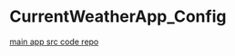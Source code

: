 
# CurrentWeatherApp_Config
[main app src code repo](#%20CurrentWeatherApp_Config%20https://github.com/aakkiiff/CurrentWeatherApp)
